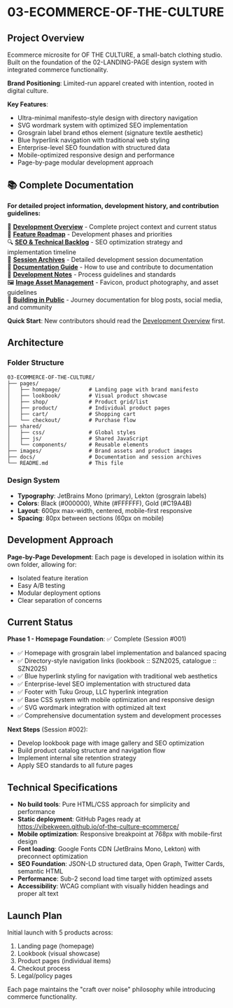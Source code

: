 # 03-ECOMMERCE-OF-THE-CULTURE

## Project Overview

Ecommerce microsite for OF THE CULTURE, a small-batch clothing studio. Built on the foundation of the 02-LANDING-PAGE design system with integrated commerce functionality.

**Brand Positioning**: Limited-run apparel created with intention, rooted in digital culture.

**Key Features**:
- Ultra-minimal manifesto-style design with directory navigation
- SVG wordmark system with optimized SEO implementation
- Grosgrain label brand ethos element (signature textile aesthetic)
- Blue hyperlink navigation with traditional web styling
- Enterprise-level SEO foundation with structured data
- Mobile-optimized responsive design and performance
- Page-by-page modular development approach

## 📚 Complete Documentation

**For detailed project information, development history, and contribution guidelines:**

📖 **[Development Overview](docs/DEVELOPMENT-OVERVIEW.md)** - Complete project context and current status  
🎯 **[Feature Roadmap](docs/features/FEATURE-ROADMAP.md)** - Development phases and priorities  
🔍 **[SEO & Technical Backlog](docs/features/SEO-TECHNICAL-BACKLOG.md)** - SEO optimization strategy and implementation timeline  
📓 **[Session Archives](docs/sessions/)** - Detailed development session documentation  
📁 **[Documentation Guide](docs/README.md)** - How to use and contribute to documentation  
📝 **[Development Notes](docs/DEVELOPMENT-NOTES.md)** - Process guidelines and standards  
🖼️ **[Image Asset Management](images/README.md)** - Favicon, product photography, and asset guidelines  
🚀 **[Building in Public](docs/building-in-public/)** - Journey documentation for blog posts, social media, and community  

**Quick Start**: New contributors should read the [Development Overview](docs/DEVELOPMENT-OVERVIEW.md) first.

## Architecture

### Folder Structure
```
03-ECOMMERCE-OF-THE-CULTURE/
├── pages/
│   ├── homepage/         # Landing page with brand manifesto
│   ├── lookbook/         # Visual product showcase
│   ├── shop/             # Product grid/list
│   ├── product/          # Individual product pages
│   ├── cart/             # Shopping cart
│   └── checkout/         # Purchase flow
├── shared/
│   ├── css/              # Global styles
│   ├── js/               # Shared JavaScript
│   └── components/       # Reusable elements
├── images/               # Brand assets and product images
├── docs/                 # Documentation and session archives
└── README.md             # This file
```

### Design System
- **Typography**: JetBrains Mono (primary), Lekton (grosgrain labels)
- **Colors**: Black (#000000), White (#FFFFFF), Gold (#C19A4B)
- **Layout**: 600px max-width, centered, mobile-first responsive
- **Spacing**: 80px between sections (60px on mobile)

## Development Approach

**Page-by-Page Development**: Each page is developed in isolation within its own folder, allowing for:
- Isolated feature iteration
- Easy A/B testing
- Modular deployment options
- Clear separation of concerns

## Current Status

**Phase 1 - Homepage Foundation**: ✅ Complete (Session #001)
- ✅ Homepage with grosgrain label implementation and balanced spacing
- ✅ Directory-style navigation links (lookbook :: SZN2025, catalogue :: SZN2025)
- ✅ Blue hyperlink styling for navigation with traditional web aesthetics
- ✅ Enterprise-level SEO implementation with structured data
- ✅ Footer with Tuku Group, LLC hyperlink integration
- ✅ Base CSS system with mobile optimization and responsive design
- ✅ SVG wordmark integration with optimized alt text
- ✅ Comprehensive documentation system and development processes

**Next Steps** (Session #002):
- Develop lookbook page with image gallery and SEO optimization
- Build product catalog structure and navigation flow
- Implement internal site retention strategy
- Apply SEO standards to all future pages

## Technical Specifications

- **No build tools**: Pure HTML/CSS approach for simplicity and performance
- **Static deployment**: GitHub Pages ready at https://vibekween.github.io/of-the-culture-ecommerce/
- **Mobile optimization**: Responsive breakpoint at 768px with mobile-first design
- **Font loading**: Google Fonts CDN (JetBrains Mono, Lekton) with preconnect optimization
- **SEO Foundation**: JSON-LD structured data, Open Graph, Twitter Cards, semantic HTML
- **Performance**: Sub-2 second load time target with optimized assets
- **Accessibility**: WCAG compliant with visually hidden headings and proper alt text

## Launch Plan

Initial launch with 5 products across:
1. Landing page (homepage)
2. Lookbook (visual showcase)
3. Product pages (individual items)
4. Checkout process
5. Legal/policy pages

Each page maintains the "craft over noise" philosophy while introducing commerce functionality.